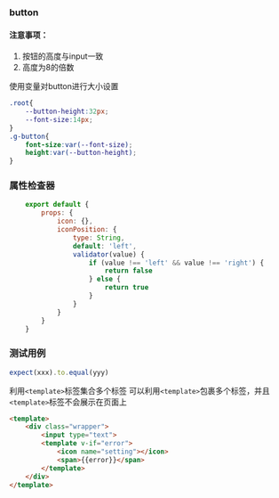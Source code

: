 ### button

#### 注意事项：

1. 按钮的高度与input一致
2. 高度为8的倍数



使用变量对button进行大小设置

```css
.root{
    --button-height:32px;
    --font-size:14px;
}
.g-button{
    font-size:var(--font-size);
    height:var(--button-height);
}
```
### 属性检查器
```javascript
    export default {
        props: {
            icon: {},
            iconPosition: {
                type: String,
                default: 'left',
                validator(value) {
                    if (value !== 'left' && value !== 'right') {
                        return false
                    } else {
                        return true
                    }
                }
            }
        }
    }
```
### 测试用例
```javascript
expect(xxx).to.equal(yyy)
```

利用`<template>`标签集合多个标签
可以利用`<template>`包裹多个标签，并且`<template>`标签不会展示在页面上
```html
<template>
    <div class="wrapper">
        <input type="text">
        <template v-if="error">
            <icon name="setting"></icon>
            <span>{{error}}</span>
        </template>
    </div>
</template>
```
